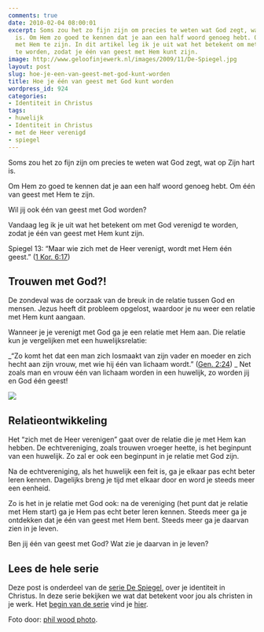 ```yaml
---
comments: true
date: 2010-02-04 08:00:01
excerpt: Soms zou het zo fijn zijn om precies te weten wat God zegt, wat op Zijn hart
  is. Om Hem zo goed te kennen dat je aan een half woord genoeg hebt. Om één van geest
  met Hem te zijn. In dit artikel leg ik je uit wat het betekent om met God verenigd
  te worden, zodat je één van geest met Hem kunt zijn.
image: http://www.geloofinjewerk.nl/images/2009/11/De-Spiegel.jpg
layout: post
slug: hoe-je-een-van-geest-met-god-kunt-worden
title: Hoe je één van geest met God kunt worden
wordpress_id: 924
categories:
- Identiteit in Christus
tags:
- huwelijk
- Identiteit in Christus
- met de Heer verenigd
- spiegel
---
```


Soms zou het zo fijn zijn om precies te weten wat God zegt, wat op Zijn hart is. 

Om Hem zo goed te kennen dat je aan een half woord genoeg hebt. Om één van geest met Hem te zijn.

Wil jij ook één van geest met God worden?

Vandaag leg ik je uit wat het betekent om met God verenigd te worden, zodat je één van geest met Hem kunt zijn.



Spiegel 13: “Maar wie zich met de Heer verenigt, wordt met Hem één geest.” ([1 Kor. 6:17](http://www.biblija.net/biblija.cgi?m=1+Kor+6%3A17&id42=0&id18=1&pos=0&l=nl&set=10))



## Trouwen met God?!


De zondeval was de oorzaak van de breuk in de relatie tussen God en mensen. Jezus heeft dit probleem opgelost, waardoor je nu weer een relatie met Hem kunt aangaan.

Wanneer je je verenigt met God ga je een relatie met Hem aan. Die relatie kun je vergelijken met een huwelijksrelatie: 

_“Zo komt het dat een man zich losmaakt van zijn vader en moeder en zich hecht aan zijn vrouw, met wie hij één van lichaam wordt.” ([Gen. 2:24](http://www.biblija.net/biblija.cgi?m=Gen+2%3A24&id42=0&id18=1&pos=0&l=nl&set=10))
_
Net zoals man en vrouw één van lichaam worden in een huwelijk, zo worden jij en God één geest!

![](http://www.geloofinjewerk.nl/images/2010/02/Trouwringen.jpg)



## Relatieontwikkeling


Het “zich met de Heer verenigen” gaat over de relatie die je met Hem kan hebben. De echtvereniging, zoals trouwen vroeger heette, is het beginpunt van een huwelijk. Zo zal er ook een beginpunt in je relatie met God zijn.

Na de echtvereniging, als het huwelijk een feit is, ga je elkaar pas echt beter leren kennen. Dagelijks breng je tijd met elkaar door en word je steeds meer een eenheid.

Zo is het in je relatie met God ook: na de vereniging (het punt dat je relatie met Hem start) ga je Hem pas echt beter leren kennen. Steeds meer ga je ontdekken dat je één van geest met Hem bent. Steeds meer ga je daarvan zien in je leven.

Ben jij één van geest met God? Wat zie je daarvan in je leven?



## Lees de hele serie


Deze post is onderdeel van de [serie De Spiegel](/2009/11/09/kijk-eens-wat-vaker-in-de-spiegel), over je identiteit in Christus. In deze serie bekijken we wat dat betekent voor jou als christen in je werk. Het [begin van de serie](/2009/11/09/kijk-eens-wat-vaker-in-de-spiegel) vind je [hier](/2009/11/09/kijk-eens-wat-vaker-in-de-spiegel).



Foto door: [phil wood photo](http://www.flickr.com/photos/philwoodphoto/321173738/).
